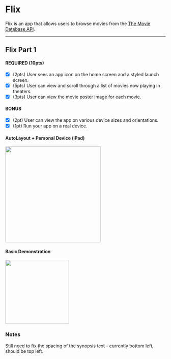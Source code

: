 # Flix

Flix is an app that allows users to browse movies from the [The Movie Database API](http://docs.themoviedb.apiary.io/#).

---

## Flix Part 1



#### REQUIRED (10pts)
- [x] (2pts) User sees an app icon on the home screen and a styled launch screen.
- [x] (5pts) User can view and scroll through a list of movies now playing in theaters.
- [x] (3pts) User can view the movie poster image for each movie.

#### BONUS
- [x] (2pt) User can view the app on various device sizes and orientations.
- [x] (1pt) Run your app on a real device.

#### AutoLayout + Personal Device (iPad)
<img src="https://im.ezgif.com/tmp/ezgif-1-52a16b1c8e6a.gif" width=300><br>

#### Basic Demonstration
<img src="http://g.recordit.co/IexraAVQOo.gif" width=200><br>

### Notes
Still need to fix the spacing of the synopsis text - currently bottom left, should be top left.
